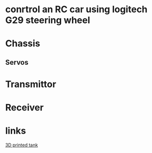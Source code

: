 # conrtrol an RC car using logitech G29 steering wheel


# Chassis

## Servos

# Transmittor

# Receiver


# links

[3D printed tank](https://robu.in/fpv-mini-robu-tank-using-seeed-studio-xiao-esp32s3-sense/)

